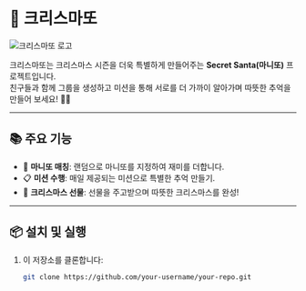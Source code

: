 # 🎄 크리스마또

![크리스마또 로고](path/to/your/logo.png)

크리스마또는 크리스마스 시즌을 더욱 특별하게 만들어주는 **Secret Santa(마니또)** 프로젝트입니다.  
친구들과 함께 그룹을 생성하고 미션을 통해 서로를 더 가까이 알아가며 따뜻한 추억을 만들어 보세요! 🎅🎁

---

## 📚 주요 기능
- 🎅 **마니또 매칭**: 랜덤으로 마니또를 지정하여 재미를 더합니다.
- 📋 **미션 수행**: 매일 제공되는 미션으로 특별한 추억 만들기.
- 🎁 **크리스마스 선물**: 선물을 주고받으며 따뜻한 크리스마스를 완성!

---

## 📦 설치 및 실행

1. 이 저장소를 클론합니다:
   ```bash
   git clone https://github.com/your-username/your-repo.git
